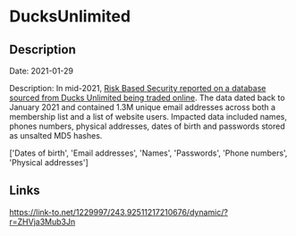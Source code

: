 # DucksUnlimited

## Description

Date: 2021-01-29

Description:
In mid-2021, <a href="https://www.riskbasedsecurity.com/2021/06/14/dark-web-roundup-may-2021/" target="_blank" rel="noopener">Risk Based Security reported on a database sourced from Ducks Unlimited being traded online</a>. The data dated back to January 2021 and contained 1.3M unique email addresses across both a membership list and a list of website users. Impacted data included names, phones numbers, physical addresses, dates of birth and passwords stored as unsalted MD5 hashes.


['Dates of birth', 'Email addresses', 'Names', 'Passwords', 'Phone numbers', 'Physical addresses']

## Links

https://link-to.net/1229997/243.92511217210676/dynamic/?r=ZHVja3Mub3Jn